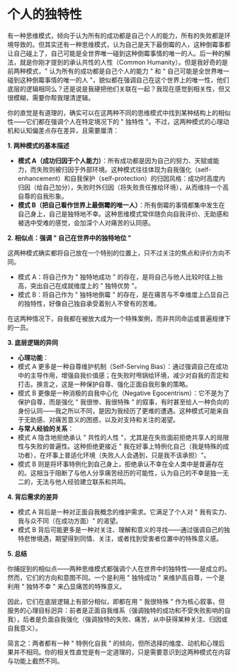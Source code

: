 # 个人的独特性

有一种思维模式，倾向于认为所有的成功都是自己个人的能力，所有的失败都是环境导致的。但其实还有一种思维模式，认为自己是天下最倒霉的人，这种倒霉事都让自己碰上了，自己可能是全世界唯一碰到这种倒霉事情的唯一的人。后一种的解法，就是你刚才提到的承认共性的人性（Common Humanity）。但是我好奇的是前两种模式，" 认为所有的成功都是自己个人的能力 " 和 " 自己可能是全世界唯一碰到这种倒霉事情的唯一的人 "，貌似都在强调自己在这个世界上的唯一性，他们底层的逻辑相同么？还是说是我硬把他们关联在一起？我现在感觉到相关性，但又很模糊，需要你帮我理清逻辑。

你的直觉是有道理的，确实可以在这两种不同的思维模式中找到某种结构上的相似性——它们都在强调个人在特定境况下的 " 独特性 "。不过，这两种模式的心理动机和认知偏差点存在差异，且需要厘清：

**1. 两种模式的基本描述**

- **模式 A（成功归因于个人能力）**：所有成功都是因为自己的努力、天赋或能力，而失败则被归因于外部环境。这种模式往往体现为自我强化（self-enhancement）和自我保护（self-protection）的归因风格：成功时高度内归因（给自己加分），失败时外归因（将失败责任推给环境），从而维持一个高自尊的自我形象。
- **模式 B（把自己看作世界上最倒霉的唯一人）**：所有倒霉的事情都集中发生在自己身上，自己是独特地不幸。这种思维模式常伴随负向自我评价、无助感和被选中受难的感觉，会加深个人对痛苦的认同感。

**2. 相似点：强调 " 自己在世界中的独特地位 "**

这两种模式确实都将自己放在一个特别的位置上，只不过关注的焦点和评价方向不同。

- 模式 A：将自己作为 " 独特地成功 " 的存在，是将自己与他人比较时往上抬高，突出自己在成就维度上的 " 独特优势 "。
- 模式 B：将自己作为 " 独特地倒霉 " 的存在，是在痛苦与不幸维度上凸显自己的独特性，好像自己独自承受着别人不曾有的苦难。

在这两种情况下，自我都在被放大成为一个特殊案例，而非共同命运或普遍规律下的一员。

**3. 底层逻辑的异同**

- **心理功能**：
- 模式 A 更多是一种自尊维护机制（Self-Serving Bias）：通过强调自己在成功中的主导作用，增强自我价值感；在失败时甩锅给环境，减少对自我的否定和打击。换言之，这是一种保护自尊、强化正面自我形象的策略。
- 模式 B 更像是一种消极的自我中心化（Negative Egocentrism）：它不是为了保护自尊，而是强化 " 我很惨、我很特殊 " 的叙事，有时甚至给人一种负向的身份认同——我之所以不同，是因为我经历了更难的遭遇。这种模式可能来自于无助感、对痛苦意义的困惑，以及对支持和关注的渴望。
- **与常人经验的关系**：
- 模式 A 隐含地拒绝承认 " 共性的人性 "，尤其是在失败面前拒绝共享人的局限性与失败的普遍性。这种拒绝更接近 " 我在好事上特例化自己（我是特殊的成功者），在坏事上普适化环境（失败人人会遇到，只是我不该承担）"。
- 模式 B 则是将坏事特例化到自己身上，拒绝承认不幸在全人类中是普遍存在的。这相当于阻断了与他人分享痛苦经历的可能性，认为自己的不幸是独一无二的，无法与他人经验建立联系和共鸣。

**4. 背后需求的差异**

- 模式 A 背后是一种对正面自我概念的维护需求。它满足了个人对 " 我有实力、我与众不同（在成功方面）" 的渴望。
- 模式 B 背后可能更多是一种对关注、理解和意义的寻找——通过强调自己的独特悲惨境遇，期望得到同情、关注，或者找到受害者位置中的特殊意义感。

**5. 总结**

你捕捉到的相似点——两种思维模式都强调个人在世界中的独特性——是成立的。然而，它们的方向和意图不同。一个是利用 " 独特成功 " 来维护高自尊，一个是利用 " 独特不幸 " 来凸显痛苦的特殊意义。

因此，它们在底层逻辑上有部分相似，即都在用 " 我很特殊 " 作为核心叙事，但服务的心理目标迥异：前者是正面自我维系（强调独特的成功和不受失败影响的自我），后者是负面自我强化（强调独特的失败、痛苦，从中获得某种关注、归因或自我意义）。

简言之：两者都有一种 " 特例化自我 " 的倾向，但所选择的维度、动机和心理后果并不相同。你的相关性直觉是有一定道理的，只是需要意识到这两种模式在内容与功能上截然不同。
